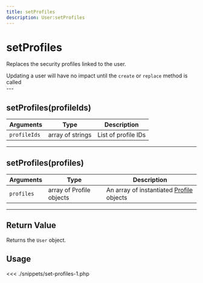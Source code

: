 ```yaml
---
title: setProfiles
description: User:setProfiles
---
```


# setProfiles

Replaces the security profiles linked to the user.

<div class="alert alert-info">
Updating a user will have no impact until the <code>create</code> or <code>replace</code> method is called
</div>
---

## setProfiles(profileIds)

| Arguments    | Type             | Description         |
| ------------ | ---------------- | ------------------- |
| `profileIds` | array of strings | List of profile IDs |

---

## setProfiles(profiles)

| Arguments  | Type                     | Description                                                    |
| ---------- | ------------------------ | -------------------------------------------------------------- |
| `profiles` | array of Profile objects | An array of instantiated [Profile](/sdk/php/3/profile) objects |

---

## Return Value

Returns the `User` object.

## Usage

<<< ./snippets/set-profiles-1.php
